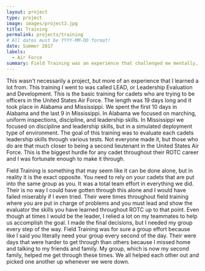 ```yaml
---
layout: project
type: project
image: images/project3.jpg
title: Training
permalink: projects/training
# All dates must be YYYY-MM-DD format!
date: Summer 2017
labels:
  - Air Force 
summary: Field Training was an experience that challenged me mentally, physically, and emotionally. 
---
```

This wasn't necessarily a project, but more of an experience that I learned a lot from. This training I went to was called LEAD, or Leadership Evaluation and Development. This is the basic training for cadets who are trying to be officers in the United States Air Force. The length was 19 days long and it took place in Alabama and Mississippi. We spent the first 10 days in Alabama and the last 9 in Mississippi. In Alabama we focused on marching, uniform inspections, discipline, and leadership skills. In Mississippi we focused on discipline and leadership skills, but in a simulated deployment type of environment. The goal of this training was to evaluate each cadets leadership skills through various tests. Not everyone made it, but those who do are that much closer to being a second lieutenant in the United States Air Force. This is the biggest hurdle for any cadet throughout their ROTC career and I was fortunate enough to make it through. 

Field Training is something that may seem like it can be done alone, but in reality it is the exact opposite. You need to rely on your cadets that are put into the same group as you. It was a total team effort in everything we did. Their is no way I could have gotten through this alone and I would have failed miserably if I even tried. Their were times throughout field training where you are put in charge of problems and you must lead and show the evaluator the skills you have learned throughout ROTC up to that point. Even though at times I would be the leader, I relied a lot on my teammates to help us accomplish the goal. I made the final decisions, but I needed my group every step of the way. Field Training was for sure a group effort because like I said you literally need your group every second of the day. Their were days that were harder to get through than others because I missed home and talking to my friends and family. My group, which is now my second family, helped me get through these times. We all helped each other out and picked one another up whenever we were down. 



